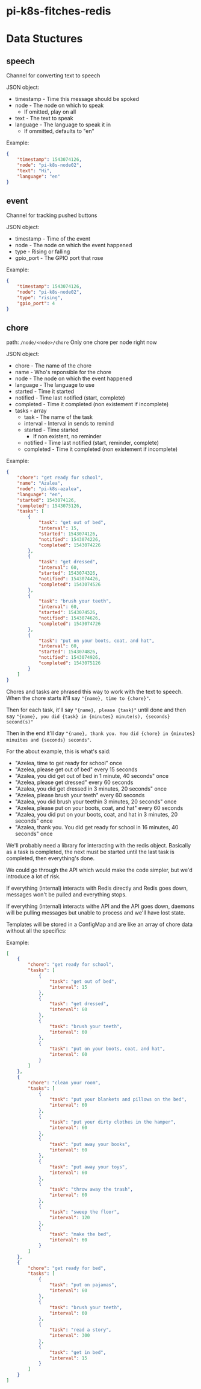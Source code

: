 # pi-k8s-fitches-redis

# Data Stuctures

## speech

Channel for converting text to speech

JSON object:
- timestamp - Time this message should be spoked
- node - The node on which to speak
  - If omitted, play on all
- text - The text to speak
- language - The language to speak it in
  - If ommitted, defaults to "en"

Example:

```json
{
    "timestamp": 1543074126,
    "node": "pi-k8s-node02",
    "text": "Hi",
    "language": "en"
}
```

## event

Channel for tracking pushed buttons

JSON object:
- timestamp - Time of the event
- node - The node on which the event happened
- type - Rising or falling
- gpio_port - The GPIO port that rose

Example:

```json
{
    "timestamp": 1543074126,
    "node": "pi-k8s-node02",
    "type": "rising",
    "gpio_port": 4
}
```

## chore

path: `/node/<node>/chore` Only one chore per node right now

JSON object:
- chore - The name of the chore
- name - Who's reponsible for the chore
- node - The node on which the event happened
- language - The language to use
- started - Time it started
- notified - Time last notified (start, complete)
- completed - Time it completed (non existement if incomplete)
- tasks - array
  - task - The name of the task
  - interval - Interval in sends to remind
  - started - Time started
    - If non existent, no reminder
  - notified - Time last notified (start, reminder, complete)
  - completed - Time it completed (non existement if incomplete)

Example:

```json
{
    "chore": "get ready for school",
    "name": "Azalea",
    "node": "pi-k8s-azalea",
    "language": "en",
    "started": 1543074126,
    "completed": 1543075126,
    "tasks": [
        {
            "task": "get out of bed",
            "interval": 15,
            "started": 1543074126,
            "notified": 1543074226,
            "completed": 1543074226
        },
        {
            "task": "get dressed",
            "interval": 60,
            "started": 1543074326,
            "notified": 1543074426,
            "completed": 1543074526
        },
        {
            "task": "brush your teeth",
            "interval": 60,
            "started": 1543074526,
            "notified": 1543074626,
            "completed": 1543074726
        },
        {
            "task": "put on your boots, coat, and hat",
            "interval": 60,
            "started": 1543074826,
            "notified": 1543074926,
            "completed": 1543075126
        }
    ]
}
```

Chores and tasks are phrased this way to work with the text to speech.  When the chore starts it'll say `"{name}, time to {chore}"`.

Then for each task, it'll say `"{name}, please {task}"` until done and then say `"{name}, you did {task} in {minutes} minute(s), {seconds} second(s)"`

Then in the end it'll day `"{name}, thank you. You did {chore} in {minutes} minuites and {seconds} seconds"`.

For the about example, this is what's said:
- "Azelea, time to get ready for school" once
- "Azelea, please get out of bed" every 15 seconds 
- "Azalea, you did get out of bed in 1 minute, 40 seconds" once
- "Azelea, please get dressed" every 60 seconds 
- "Azalea, you did get dressed in 3 minutes, 20 seconds" once
- "Azelea, please brush your teeth" every 60 seconds 
- "Azalea, you did brush your teethin 3 minutes, 20 seconds" once
- "Azelea, please put on your boots, coat, and hat" every 60 seconds 
- "Azalea, you did put on your boots, coat, and hat in 3 minutes, 20 seconds" once
- "Azalea, thank you. You did get ready for school in 16 minutes, 40 seconds" once

We'll probably need a library for interacting with the redis object. Basically as a task is completed, the next must be started until the last task is completed, then everything's done.

We could go through the API which would make the code simpler, but we'd introduce a lot of risk.

If everything (internal) interacts with Redis directly and Redis goes down, messages won't be pulled and everything stops.

If everything (internal) interacts withe API and the API goes down, daemons will be pulling messages but unable to process and we'll have lost state. 

Templates will be stored in a ConfigMap and are like an array of chore data without all the specifics:

Example:

```json
[
    {
        "chore": "get ready for school",
        "tasks": [
            {
                "task": "get out of bed",
                "interval": 15
            },
            {
                "task": "get dressed",
                "interval": 60
            },
            {
                "task": "brush your teeth",
                "interval": 60
            },
            {
                "task": "put on your boots, coat, and hat",
                "interval": 60
            }
        ]
    },
    {
        "chore": "clean your room",
        "tasks": [
            {
                "task": "put your blankets and pillows on the bed",
                "interval": 60
            },
            {
                "task": "put your dirty clothes in the hamper",
                "interval": 60
            },
            {
                "task": "put away your books",
                "interval": 60
            },
            {
                "task": "put away your toys",
                "interval": 60
            },
            {
                "task": "throw away the trash",
                "interval": 60
            },
            {
                "task": "sweep the floor",
                "interval": 120
            },
            {
                "task": "make the bed",
                "interval": 60
            }
        ]
    },
    {
        "chore": "get ready for bed",
        "tasks": [
            {
                "task": "put on pajamas",
                "interval": 60
            },
            {
                "task": "brush your teeth",
                "interval": 60
            },
            {
                "task": "read a story",
                "interval": 300
            },
            {
                "task": "get in bed",
                "interval": 15
            }
        ]
    }
]
```
